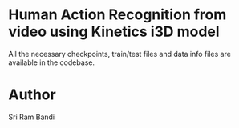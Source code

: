 # Human Action Recognition from video using Kinetics i3D model

All the necessary checkpoints, train/test files and data info files are available in the codebase.

# Author
Sri Ram Bandi